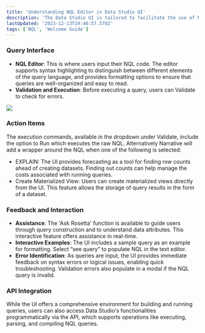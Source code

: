 ```yaml
---
title: 'Understanding NQL Editor in Data Studio UI'
description: 'The Data Studio UI is tailored to facilitate the use of Narrative Query Language (NQL) for various data operations within the Narrative Data Collaboration Platform.'
lastUpdated: '2023-12-13T19:46:57.570Z'
tags: ['NQL', 'Welcome Guide']
---
```

### **Query Interface**

* **NQL Editor**: This is where users input their NQL code. The editor supports syntax highlighting to distinguish between different elements of the query language, and provides formatting options to ensure that queries are well-organized and easy to read.
* **Validation and Execution**: Before executing a query, users can Validate to check for errors.

 ![](https://solutions.narrative.io/hubfs/Screenshot%202023-12-13%20at%202-45-29%20PM-png.png)

### **Action Items**

The execution commands, available in the dropdown under Validate, include the option to Run which executes the raw NQL. Alternatively Narrative will add a wrapper around the NQL when one of the following is selected:

* EXPLAIN: The UI provides forecasting as a tool for finding row counts ahead of creating datasets. Finding out counts can help manage the costs associated with running queries.
* Create Materialized View: Users can create materialized views directly from the UI. This feature allows the storage of query results in the form of a dataset.

### **Feedback and Interaction**

* **Assistance**: The 'Ask Rosetta' function is available to guide users through query construction and to understand data attributes. This interactive feature offers assistance in real-time.
* **Interactive Examples**: The UI includes a sample query as an example for formatting. Select “see query” to populate NQL in the text editor.
* **Error Identification**: As queries are input, the UI provides immediate feedback on syntax errors or logical issues, enabling quick troubleshooting. Validation errors also populate in a modal if the NQL query is invalid.

### **API Integration**

While the UI offers a comprehensive environment for building and running queries, users can also access Data Studio's functionalities programmatically via the API, which supports operations like executing, parsing, and compiling NQL queries.
